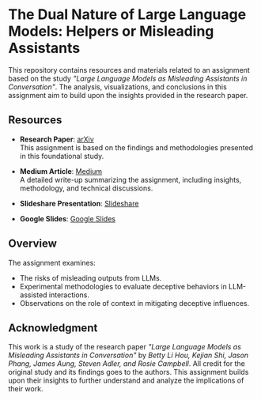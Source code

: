 # **The Dual Nature of Large Language Models: Helpers or Misleading Assistants**

This repository contains resources and materials related to an assignment based on the study *"Large Language Models as Misleading Assistants in Conversation"*. The analysis, visualizations, and conclusions in this assignment aim to build upon the insights provided in the research paper.

## **Resources**

- **Research Paper**: [arXiv](https://arxiv.org/pdf/2407.11789)  
  This assignment is based on the findings and methodologies presented in this foundational study.

- **Medium Article**: [Medium](https://medium.com/@sarvesh.borkar/the-dual-nature-of-large-language-models-helpers-or-misleading-assistants-8fc9fac0aa57)  
  A detailed write-up summarizing the assignment, including insights, methodology, and technical discussions.

- **Slideshare Presentation**: [Slideshare](https://www.slideshare.net/secret/b9BAMgOKo0JI29)  

- **Google Slides**: [Google Slides](https://docs.google.com/presentation/d/1ZV2TQ0fmJ90QuyVRyE97PXV00ILyCkygZWhO0xSiYu4/edit?usp=sharing)  

## **Overview**

The assignment examines:
- The risks of misleading outputs from LLMs.
- Experimental methodologies to evaluate deceptive behaviors in LLM-assisted interactions.
- Observations on the role of context in mitigating deceptive influences.

## **Acknowledgment**

This work is a study of the research paper *"Large Language Models as Misleading Assistants in Conversation"* by *Betty Li Hou, Kejian Shi, Jason Phang, James Aung, Steven Adler, and Rosie Campbell*. All credit for the original study and its findings goes to the authors. This assignment builds upon their insights to further understand and analyze the implications of their work.
